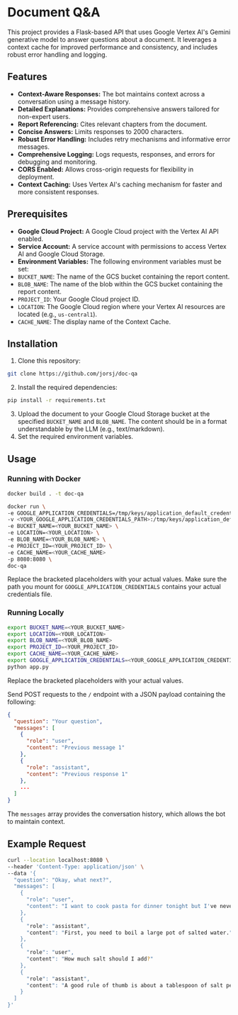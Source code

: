 # Document Q&A

This project provides a Flask-based API that uses Google Vertex AI's Gemini generative model to answer questions about a document. It leverages a context cache for improved performance and consistency, and includes robust error handling and logging.

## Features

* **Context-Aware Responses:** The bot maintains context across a conversation using a message history.
* **Detailed Explanations:** Provides comprehensive answers tailored for non-expert users.
* **Report Referencing:** Cites relevant chapters from the document.
* **Concise Answers:** Limits responses to 2000 characters.
* **Robust Error Handling:** Includes retry mechanisms and informative error messages.
* **Comprehensive Logging:** Logs requests, responses, and errors for debugging and monitoring.
* **CORS Enabled:** Allows cross-origin requests for flexibility in deployment.
* **Context Caching:** Uses Vertex AI's caching mechanism for faster and more consistent responses.


## Prerequisites

* **Google Cloud Project:** A Google Cloud project with the Vertex AI API enabled.
* **Service Account:** A service account with permissions to access Vertex AI and Google Cloud Storage.
* **Environment Variables:** The following environment variables must be set:
* `BUCKET_NAME`: The name of the GCS bucket containing the report content.
* `BLOB_NAME`: The name of the blob within the GCS bucket containing the report content.
* `PROJECT_ID`: Your Google Cloud project ID.
* `LOCATION`: The Google Cloud region where your Vertex AI resources are located (e.g., `us-central1`).
* `CACHE_NAME`: The display name of the Context Cache.


## Installation

1. Clone this repository:
```bash
git clone https://github.com/jorsj/doc-qa
```

2. Install the required dependencies:
```bash
pip install -r requirements.txt
```

3. Upload the document to your Google Cloud Storage bucket at the specified `BUCKET_NAME` and `BLOB_NAME`. The content should be in a format understandable by the LLM (e.g., text/markdown).
4. Set the required environment variables.


## Usage

### Running with Docker

```bash
docker build . -t doc-qa

docker run \
-e GOOGLE_APPLICATION_CREDENTIALS=/tmp/keys/application_default_credentials.json \
-v <YOUR_GOOGLE_APPLICATION_CREDENTIALS_PATH>:/tmp/keys/application_default_credentials.json:ro \
-e BUCKET_NAME=<YOUR_BUCKET_NAME> \
-e LOCATION=<YOUR_LOCATION> \
-e BLOB_NAME=<YOUR_BLOB_NAME> \
-e PROJECT_ID=<YOUR_PROJECT_ID> \
-e CACHE_NAME=<YOUR_CACHE_NAME>
-p 8080:8080 \
doc-qa
```

Replace the bracketed placeholders with your actual values. Make sure the path you mount for `GOOGLE_APPLICATION_CREDENTIALS` contains your actual credentials file.


### Running Locally

```bash
export BUCKET_NAME=<YOUR_BUCKET_NAME>
export LOCATION=<YOUR_LOCATION>
export BLOB_NAME=<YOUR_BLOB_NAME>
export PROJECT_ID=<YOUR_PROJECT_ID>
export CACHE_NAME=<YOUR_CACHE_NAME>
export GOOGLE_APPLICATION_CREDENTIALS=<YOUR_GOOGLE_APPLICATION_CREDENTIALS_PATH>
python app.py
```

Replace the bracketed placeholders with your actual values.


Send POST requests to the `/` endpoint with a JSON payload containing the following:

```json
{
  "question": "Your question",
  "messages": [
    {
      "role": "user",
      "content": "Previous message 1"
    },
    {
      "role": "assistant",
      "content": "Previous response 1"
    },
    ...
  ]
}
```

The `messages` array provides the conversation history, which allows the bot to maintain context.


## Example Request

```bash
curl --location localhost:8080 \
--header 'Content-Type: application/json' \
--data '{
  "question": "Okay, what next?",
  "messages": [
    {
      "role": "user",
      "content": "I want to cook pasta for dinner tonight but I've never done it before."
    },
    {
      "role": "assistant",
      "content": "First, you need to boil a large pot of salted water."
    },
    {
      "role": "user",
      "content": "How much salt should I add?"
    },
    {
      "role": "assistant",
      "content": "A good rule of thumb is about a tablespoon of salt per gallon of water."
    }
  ]
}'
```
